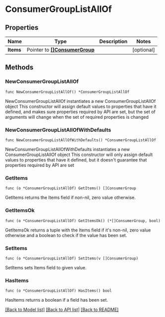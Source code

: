 # ConsumerGroupListAllOf

## Properties

Name | Type | Description | Notes
------------ | ------------- | ------------- | -------------
**Items** | Pointer to [**[]ConsumerGroup**](ConsumerGroup.md) |  | [optional] 

## Methods

### NewConsumerGroupListAllOf

`func NewConsumerGroupListAllOf() *ConsumerGroupListAllOf`

NewConsumerGroupListAllOf instantiates a new ConsumerGroupListAllOf object
This constructor will assign default values to properties that have it defined,
and makes sure properties required by API are set, but the set of arguments
will change when the set of required properties is changed

### NewConsumerGroupListAllOfWithDefaults

`func NewConsumerGroupListAllOfWithDefaults() *ConsumerGroupListAllOf`

NewConsumerGroupListAllOfWithDefaults instantiates a new ConsumerGroupListAllOf object
This constructor will only assign default values to properties that have it defined,
but it doesn't guarantee that properties required by API are set

### GetItems

`func (o *ConsumerGroupListAllOf) GetItems() []ConsumerGroup`

GetItems returns the Items field if non-nil, zero value otherwise.

### GetItemsOk

`func (o *ConsumerGroupListAllOf) GetItemsOk() (*[]ConsumerGroup, bool)`

GetItemsOk returns a tuple with the Items field if it's non-nil, zero value otherwise
and a boolean to check if the value has been set.

### SetItems

`func (o *ConsumerGroupListAllOf) SetItems(v []ConsumerGroup)`

SetItems sets Items field to given value.

### HasItems

`func (o *ConsumerGroupListAllOf) HasItems() bool`

HasItems returns a boolean if a field has been set.


[[Back to Model list]](../README.md#documentation-for-models) [[Back to API list]](../README.md#documentation-for-api-endpoints) [[Back to README]](../README.md)


